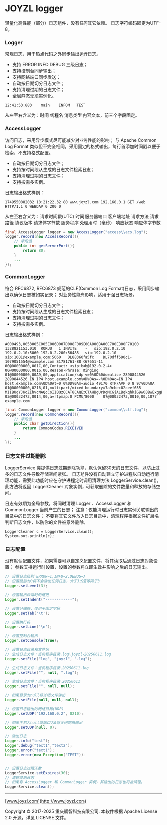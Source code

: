 # JOYZL logger

轻量化高性能（部分）日志组件，没有任何其它依赖。
日志字符编码固定为UTF-8。

### Logger

常规日志，用于热点代码之外同步输出运行日志。
* 支持 ERROR INFO DEBUG 三级日志；
* 支持控制台同步输出；
* 支持网络端口同步发送；
* 自动按日期切分日志文件；
* 支持清理过期的日志文件；
* 全局静态无须实例化。

```log
12:41:53.883	main	INFOM	TEST
```

从左至右含义为：时间 线程名 消息类型 内容文本，前三个字段固定。

### AccessLogger

访问日志，采用异步模式尽可能减少对业务性能的影响；
与 Apache Common Log Format 类似但不完全相同，采用固定的格式输出，每行首添加时间戳以便于检索，不支持格式配置。
* 自动按日期切分日志文件；
* 支持按时间段从生成的日志文件检索日志；
* 支持清理过期的日志文件；
* 支持按需多实例。

日志输出格式样例：

```log
1749550882032 18:21:22.32 80 www.joyzl.com 192.168.0.1 GET /web HTTP/1.1 0 WEBDAV 0 200 0
```

从左至右含义为：请求时间戳(UTC) 时间 服务器端口 客户端地址 请求方法 请求路径 协议版本 请求体字节数 服务程序 处理用时（毫秒） 响应状态 响应体字节数

```java
final AccessLogger logger = new AccessLogger("access\\acs.log");
logger.record(new AccessRecord(){
	// 字段值
	public int getServerPort(){
		return 80;
	}
	...
});

```

### CommonLogger

符合 RFC6872, RFC6873 规范的CLF(Common Log Format)日志，采用同步输出以确保日志被如实记录；
对业务性能有影响，适用于强日志场景。
* 自动按日期切分日志文件；
* 支持按时间段从生成的日志文件检索日志；
* 支持清理过期的日志文件；
* 支持按需多实例。

日志输出格式样例：

```log
A000493,0053005C005E006D007D008F009E00A000BA00C700EB00F70100
1328821153.010	RORUU	1 INVITE	-	sip:192.0.2.10	192.0.2.10:5060	192.0.2.200:56485	sip:192.0.2.10	-	sip:1001@example.com:5060	DL88360fa5fc	DL70dff590c1-1079051554@example.com	S1781761-88	C67651-11	00@00000000,001C,00,Contact: <sip:bob@192.0.2.4>	00@00000000,0016,00,Reason-Phrase: Ringing	01@00000000,00A9,00,application/sdp v=0%0D%0Ao=alice 2890844526 2890844526 IN IP4 host.example.com%0D%0As=-%0D%0Ac=IN IP4 host.example.com%0D%0At=0 0%0D%0Am=audio 49170 RTP/AVP 0 8 97%0D%0A	01@00000000,0216,01,multipart/mixed;boundary=7a9cbec02ceef655 MIIBUgYJKoZIhvcNAQcCoIIBQzCCAT8CAQExCTAHBgUrDgMCGjALBgkqhkiG9w0BBwExggEgMIIB%0D%0AHAIBATB8MHAxCzAJBgNVBAYTAlVTMRMwEQYDVQQIEwpDYWxpZm9ybmlhMREwDwYDVQQHEwhTYW4g%0D%0ASm9zZTEOMAwGA1UEChMFc2lwaXQxKTAnBgNVBAsTIFNpcGl0IFRlc3QgQ2VydGlmaWNhdGUgQXV0%0D%0AaG9yaXR5AggBlQBxAjMBEzAHBgUrDgMCGjANBgkqhkiG9w0BAQEFAASBgI70ZvlI8FIt0uWXjp2V%0D%0Aquny/hWgZllxYpLo2iqo2DUKaM7/rjy9K/8Wdd3VZI5ZPdZHKPJiIPfpQXSeMw2aFe2r25PRDEIQ%0D%0ALntyidKcwMmuLvvHwM/5Fy87An5PwCfhVG3ktqo6uz5mzMtd1sZLg4MUnLjm/xgtlE/le2W8mdAF%0D%0A	03@00032473,0014,00,a=rtpmap:0 PCMU/8000	07@00032473,0010,00,1877 example.com
```


```java
final CommonLogger logger = new CommonLogger("common\\clf.log");
logger.record(new CommonRecord(){
	// 字段值
	public char getDirection(){
		return CommonCodes.RECEIVED;
	}
	...
});

```


### 日志文件过期删除

LoggerService 类提供日志过期删除功能，默认保留30天的日志文件，以防止过多的日志文件导致存储空间紧张。
日志组件没有自动建立守护进程以自动运行清理功能，需要此功能时应在守护进程定时调用清理方法 LoggerService.clean()，
此方法将返回 LoggerCleaner 对象实例，可获取删除的文件数量和释放的存储空间。

日志有效期为全局参数，将同时清理 Logger 、AccessLogger 和 CommonLogger 当前产生的日志；
注意：仅能清理运行时日志实例关联输出的目录中的日志文件；
不要将其它文件放入日志目录中，清理程序根据文件扩展名判断日志文件，以防你的文件被意外删除。

```log
LoggerCleaner c = LoggerService.clean();
System.out.println(c);
```

### 日志配置

没有默认配置文件，如果需要可以自定义配置文件，将其读取后通过日志对象设置；
参数支持运行时设置，设置的参数将立即生效并影响之后的日志输出。

```java
// 设置日志级别 ERROR=1,INFO=2,DEBUG=3
// 设置级别为0将不会输出任何日志，大于3的值等同于3
Logger.setLevel(3);

// 设置输出异常时的缩进
Logger.setIndent("------------");

// 设置分隔符，仅用于固定字段
Logger.setTab('\t');

// 设置换行符
Logger.setLine('\n');

// 设置控制台输出
Logger.setConsole(true);

// 设置日志目录和文件名
// 生成日志文件：当前程序目录\log\joyzl-20250611.log
Logger.setFile("log", "joyzl", ".log");

// 生成日志文件：当前程序目录\20250611.log
Logger.setFile("", null, ".log");

// 生成日志文件：当前程序目录\20250611
Logger.setFile("", null, null);

// 如果目录为null将关闭文件输出
Logger.setFile(null, null, null);

// 设置日志输出的网络目标(UDP)
Logger.setUDP("192.168.0.2", 8210);

// 如果主机为null或端口为0将关闭网络输出
Logger.setUDP(null, 0);

// 输出日志
Logger.info("test");
Logger.debug("text1","text2");
Logger.error("text1");
Logger.error(new Exception("TEST"));


// 设置日志过期天数
LoggerService.setExpires(30);
// 清理过期日志
// 如果有 AccessLogger 和 CommonLogger 实例，其输出的日志也将被清理。
LoggerService.clean();


```

---
[www.joyzl.com](http://www.joyzl.com)

Copyright © 2017-2025 重庆骄智科技有限公司.
本软件根据 Apache License 2.0 开源，详见 LICENSE 文件。
